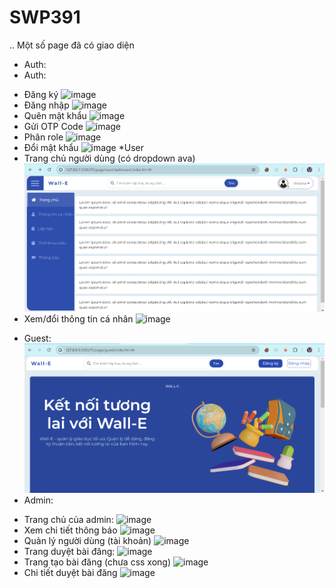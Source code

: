 # SWP391
..
Một số page đã có giao diện
* Auth:
* Auth:
- Đăng ký
 ![image](https://github.com/thanhnoone/SWP391/assets/137372274/3db02c4a-2966-4b9e-a223-0ea6680fef49)
- Đăng nhập
 ![image](https://github.com/thanhnoone/SWP391/assets/137372274/f85ff43c-7177-49e4-aead-abecc12042f0)
- Quên mật khẩu
 ![image](https://github.com/thanhnoone/SWP391/assets/137372274/5a1b22a1-f13e-4703-a1e4-a00cf9375fa5)
- Gửi OTP Code
 ![image](https://github.com/thanhnoone/SWP391/assets/137372274/1c9f939b-f1e8-4bba-b617-2432092361f8)
- Phân role
 ![image](https://github.com/thanhnoone/SWP391/assets/137372274/5cc5057a-d3ac-490e-86f9-64c363937f68)
- Đổi mật khẩu
 ![image](https://github.com/thanhnoone/SWP391/assets/137372274/0134924c-ef1d-4b28-a0bd-a4ce26f7da51)
 *User
- Trang chủ người dùng (có dropdown ava)
![alt text](image-1.png)
- Xem/đổi thông tin cá nhân
 ![image](https://github.com/thanhnoone/SWP391/assets/137372274/b6f6fb58-89e6-4906-90a8-3bf5e1f158d4)
* Guest:
![alt text](image.png)
* Admin:
- Trang chủ của admin:
  ![image](https://github.com/thanhnoone/SWP391/assets/137372274/2453b8da-dedc-463e-9f18-85c70a93f9a0)
- Xem chi tiết thông báo
  ![image](https://github.com/thanhnoone/SWP391/assets/137372274/5599dfc2-f81b-4a33-8f90-49bb08c99c99)
- Quản lý người dùng (tài khoản)
  ![image](https://github.com/thanhnoone/SWP391/assets/137372274/bb51f6af-c45b-4987-b722-6d5ad9f11619)
- Trang duyệt bài đăng:
  ![image](https://github.com/thanhnoone/SWP391/assets/137372274/22e09c5e-81d8-4ac9-b818-f25bbc6cddeb)
- Trang tạo bài đăng (chưa css xong)
  ![image](https://github.com/thanhnoone/SWP391/assets/137372274/6a7be479-9865-4e6c-aaa2-bab1600c2ae7)
- Chi tiết duyệt bài đăng
  ![image](https://github.com/thanhnoone/SWP391/assets/137372274/8cbab107-db21-44ca-901e-c27de3d5e6d1)










